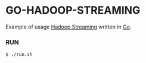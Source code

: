 
# GO-HADOOP-STREAMING
Example of usage [Hadoop Streaming](https://wiki.apache.org/hadoop/HadoopStreaming) written in [Go](https://golang.org/).

### RUN
`$ ./run.sh`
